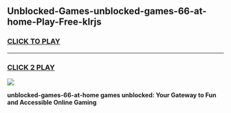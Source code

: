 
## Unblocked-Games-unblocked-games-66-at-home-Play-Free-klrjs
<h3>
<a href="https://premium76.site?title=unblocked-games-66-at-home&ref=18A1">CLICK TO PLAY</a></h3>
<hr>

<h3>
<a href="https://premium76.site?title=unblocked-games-66-at-home&ref=18A1">CLICK 2 PLAY</a>
  
</h3>

<a href="https://premium76.site?title=unblocked-games-66-at-home&ref=18A1"><img src="https://clearcache.store/games.png"></a>


**unblocked-games-66-at-home games unblocked: Your Gateway to Fun and Accessible Online Gaming**
